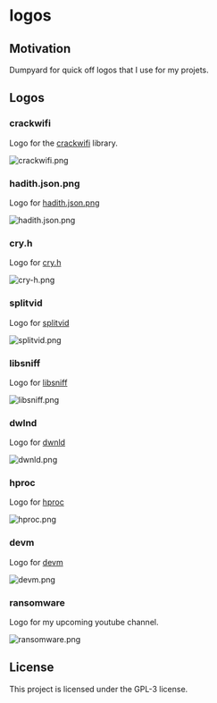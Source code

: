 # logos

## Motivation

Dumpyard for quick off logos that I use for my projets.

## Logos

### crackwifi

Logo for the [crackwifi](https://github.com/4thel00z/crackwifi) library.

![crackwifi.png](https://raw.githubusercontent.com/4thel00z/logos/master/crackwifi.png)

### hadith.json.png

Logo for [hadith.json.png](https://github.com/4thel00z/hadith.json)

![hadith.json.png](https://raw.githubusercontent.com/4thel00z/logos/master/hadith.json.png)

### cry.h

Logo for [cry.h](https://github.com/4thel00z/cry.h)

![cry-h.png](https://raw.githubusercontent.com/4thel00z/logos/master/cry-h.png)


### splitvid

Logo for [splitvid](https://github.com/4thel00z/splitvid)

![splitvid.png](https://raw.githubusercontent.com/4thel00z/logos/master/splitvid.png)

### libsniff

Logo for [libsniff](https://github.com/4thel00z/libsniff)

![libsniff.png](https://raw.githubusercontent.com/4thel00z/logos/master/libsniff.png)

### dwlnd

Logo for [dwnld](https://github.com/4thel00z/dwnld)

![dwnld.png](https://raw.githubusercontent.com/4thel00z/logos/master/dwnld.png)

### hproc

Logo for [hproc](https://github.com/4thel00z/hproc)

![hproc.png](https://raw.githubusercontent.com/4thel00z/logos/master/hproc.png)

### devm

Logo for [devm](https://github.com/4thel00z/devm)

![devm.png](https://raw.githubusercontent.com/4thel00z/logos/master/devm.png)

### ransomware

Logo for my upcoming youtube channel.

![ransomware.png](https://raw.githubusercontent.com/4thel00z/logos/master/ransomware.png)

## License

This project is licensed under the GPL-3 license.
